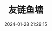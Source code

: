 ---
title: 友链鱼塘
desc: 最新文章订阅
date: 2024-01-28 21:29:15
type: "moment"
cover: https://p.wzsco.top//47faa6263a5ce3975e25f954fab253f8.png/cover
leftend: 使用 友链朋友圈 订阅友链最新文章
---